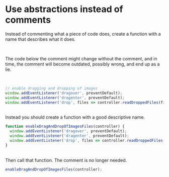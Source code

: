 # Use abstractions instead of comments

Instead of commenting what a piece of code does, create a function with
a name that describes what it does.

<br/>

The code below the comment might change without the comment, and in time,
the comment will become outdated, possibly wrong, and end up as a lie.

<br/>

```javascript
// enable dragging and dropping of images
window.addEventListener('dragover', preventDefault);
window.addEventListener('dragenter', preventDefault);
window.addEventListener('drop', files => controller.readDroppedFiles(files));
```

<br/>
Instead you should create a function with a good descriptive name.

```javascript
function enableDragAndDropOfImagesFiles(controller) {
  window.addEventListener('dragover', preventDefault);
  window.addEventListener('dragenter', preventDefault);
  window.addEventListener('drop', files => controller.readDroppedFiles(files));
}
```

<br/>
Then call that function. The comment is no longer needed.

```javascript
enableDragAndDropOfImagesFiles(controller);
```
